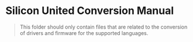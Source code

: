 # Silicon United Conversion Manual
> This folder should only contain files that are related to the conversion of drivers and firmware for the supported languages.
